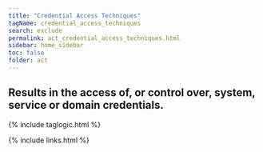 ```yaml
---
title: "Credential Access Techniques"
tagName: credential_access_techniques
search: exclude
permalink: act_credential_access_techniques.html
sidebar: home_sidebar
toc: false
folder: act
---
```


## Results in the access of, or control over, system, service or domain credentials.

{% include taglogic.html %}

{% include links.html %}
